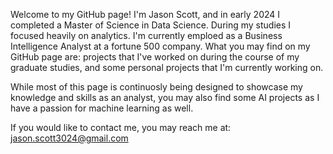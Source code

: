 Welcome to my GitHub page! I'm Jason Scott, and in early 2024 I completed a Master of Science in Data Science. During my studies I focused heavily on analytics. I'm currently emploed as a Business Intelligence Analyst at a fortune 500 company. What you may find on my GitHub page are: projects that I've
worked on during the course of my graduate studies, and some personal projects that I'm currently working on.
  
While most of this page is continuosly being designed to showcase my knowledge and skills as an analyst, you may also find some AI projects as I have
a passion for machine learning as well. 

If you would like to contact me, you may reach me at: jason.scott3024@gmail.com

<!---
jasonbscott2024/jasonbscott2024 is a ✨ special ✨ repository because its `README.md` (this file) appears on your GitHub profile.
You can click the Preview link to take a look at your changes.
--->
